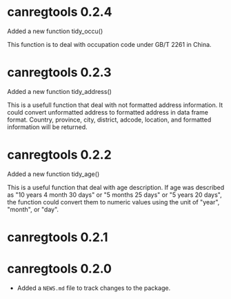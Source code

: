 # canregtools 0.2.4

Added a new function tidy_occu()

This function is to deal with occupation code under  GB/T 2261 in China.

# canregtools 0.2.3

Added a new function tidy_address()

This is a usefull function that deal with not formatted address information. It could convert unformatted address to formatted address in data frame format. Country, province, city, district, adcode, location, and formatted information will be returned.

# canregtools 0.2.2

Added a new function tidy_age()

This is a useful function that deal with age description. If age was described
as "10 years 4 month 30 days" or "5 months 25 days" or "5 years 20 days", the
function could convert them to numeric values using the unit of "year", "month",
or "day".

# canregtools 0.2.1

# canregtools 0.2.0

* Added a `NEWS.md` file to track changes to the package.
